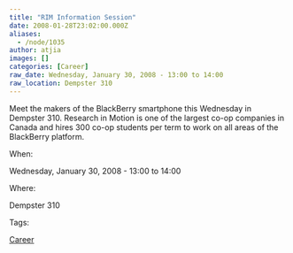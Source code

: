 ```yaml
---
title: "RIM Information Session"
date: 2008-01-28T23:02:00.000Z
aliases:
  - /node/1035
author: atjia
images: []
categories: [Career]
raw_date: Wednesday, January 30, 2008 - 13:00 to 14:00
raw_location: Dempster 310
---
```


Meet the makers of the BlackBerry smartphone this Wednesday in Dempster 310. Research in Motion is one of the largest co-op companies in Canada and hires 300 co-op students per term to work on all areas of the BlackBerry platform.

When: 

Wednesday, January 30, 2008 - 13:00 to 14:00

Where: 

Dempster 310

Tags: 

[Career](/career)
